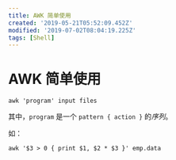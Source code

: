 ```yaml
---
title: AWK 简单使用
created: '2019-05-21T05:52:09.452Z'
modified: '2019-07-02T08:04:19.225Z'
tags: [Shell]
---
```


# AWK 简单使用

```shell
awk 'program' input files
```

其中，`program` 是一个 `pattern { action }` 的*序列*。

如：

```shell
awk '$3 > 0 { print $1, $2 * $3 }' emp.data
```
